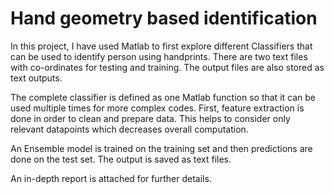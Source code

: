# Hand geometry based identification
In this project, I have used Matlab to first explore different Classifiers that can be used to identify person using handprints. There are two text files with co-ordinates for testing and training. The output files are also stored as text outputs.

The complete classifier is defined as one Matlab function so that it can be used multiple times for more complex codes. First, feature extraction is done in order to clean and prepare data. This helps to consider only relevant datapoints which decreases overall computation.

An Ensemble model is trained on the training set and then predictions are done on the test set. The output is saved as text files.

An in-depth report is attached for further details.
